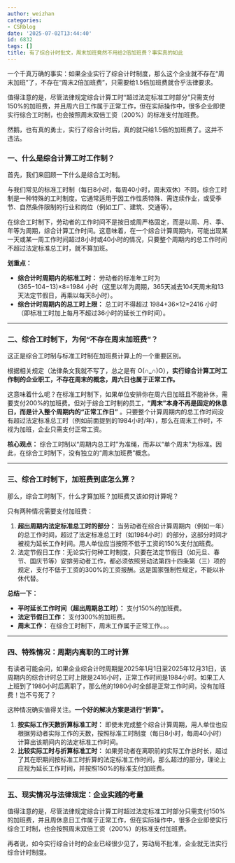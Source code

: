 ```yaml
---
author: weizhan
categories:
- CSRblog
date: '2025-07-02T13:44:40'
id: 6832
tags: []
title: 有了综合计时批文，周末加班竟然不用给2倍加班费？事实真的如此
---
```


一个千真万确的事实：如果企业实行了综合计时制度，那么这个企业就不存在“周末加班”了，不存在“周末2倍加班费”，只需要给1.5倍加班费就合乎法律要求。

值得注意的是，尽管法律规定综合计算工时“超过法定标准工时部分”只需支付150%的加班费，并且周六日工作属于正常工作，但在实际操作中，很多企业即使实行综合工时制，也会按照周末双倍工资（200%）的标准支付加班费。

然鹅，也有真的勇士，实行了综合计时后，真的就只给1.5倍的加班费了。这并不违法。

### 一、什么是综合计算工时工作制？

首先，我们来回顾一下什么是综合工时制。

与我们常见的标准工时制（每日8小时，每周40小时，周末双休）不同，综合工时制是一种特殊的工时制度。它通常适用于因工作性质特殊、需连续作业，或受季节、自然条件限制的行业和岗位（例如工厂、建筑、交通等）。

在综合工时制下，劳动者的工作时间不是按日或周严格固定，而是以周、月、季、年等为周期，综合计算工作时间。这意味着，在一个综合计算周期内，可能出现某一天或某一周工作时间超过8小时或40小时的情况，只要整个周期内的总工作时间不超过法定标准总工时，就不算加班。

**划重点：**

  * **综合计时周期内的标准工时：** 劳动者的标准年工时为 (365−104−13)×8=1984 小时（这里以年为周期，365天减去104天周末和13天法定节假日，再乘以每天8小时）。
  * **综合计时周期内的总工时上限：** 总工时不得超过 1984+36×12=2416 小时（即标准工时加上每月不超过36小时的延长工作时间）。

* * *

### 二、综合工时制下，为何“不存在周末加班费”？

这正是综合工时制与标准工时制在加班费计算上的一个重要区别。

根据相关规定（法律条文我就不写了，总之是有 O(∩_∩)O），**实行综合计算工时工作制的企业职工，不存在周末的概念，周六日也属于正常工作。**

这意味着什么呢？在标准工时制下，如果单位安排你在周六日加班且不能补休，需要支付200%的加班费。但对于综合工时制的员工，**“周末”本身不再是固定的休息日，而是计入整个周期内的“正常工作日”**
。只要整个计算周期内的总工作时间没有超过法定标准总工时（例如前面提到的1984小时/年），那么在周末工作时，不视为加班，企业只需支付正常工资。

**核心观点：** 综合工时制以“周期内总工时”为准绳，而非以“单个周末”为标准。因此，在综合工时制下，没有独立的“周末加班费”概念。

* * *

### 三、综合工时制下，加班费到底怎么算？

那么，综合工时制下，什么才算加班？加班费又该如何计算呢？

只有两种情况需要支付加班费：

  1. **超出周期内法定标准总工时的部分：** 当劳动者在综合计算周期内（例如一年）的总工作时间，超过了法定标准总工时（如1984小时）的部分，这部分时间才被视为延长工作时间。用人单位应当按照不低于工资的150%支付加班费。
  2. 法定节假日工作：无论实行何种工时制度，只要在法定节假日（如元旦、春节、国庆节等）安排劳动者工作，都必须依照劳动法第四十四条第（三）项的规定，支付不低于工资的300%的工资报酬。这是国家强制性规定，不能以补休代替。

**总结一下：**

  * **平时延长工作时间（超出周期总工时）：** 支付150%的加班费。
  * **法定节假日工作：** 支付300%的加班费。
  * **周末工作：** 在综合工时制下，周末工作属于正常工作。。。

* * *

### 四、特殊情况：周期内离职的工时计算

有读者可能会问，如果企业综合计时周期是2025年1月1日至2025年12月31日，该周期内的综合计时总工时上限是2416小时，正常工作时间是1984小时。如果工人上班到了1980小时后离职了，那么他的1980小时全部是正常工作时间，没有加班费！岂不亏死了？

这种情况确实值得关注。**一个好的解决方案是进行“折算”。**

  1. **按实际工作天数折算标准工时：** 即使未完成整个综合计算周期，用人单位也应根据劳动者实际工作的天数，按照标准工时制度（每日8小时，每周40小时）计算出该期间内的法定标准工作时间。
  2. **比较实际工时与折算标准工时：** 如果劳动者在离职前的实际工作总时长，超过了其在职期间按标准工时折算的法定标准工作时间，那么超过的部分，理论上应视为延长工作时间，并按照150%的标准支付加班费。

* * *

### 五、现实情况与法律规定：企业实践的考量

值得注意的是，尽管法律规定综合计算工时超过法定标准工时部分只需支付150%的加班费，并且周休息日工作属于正常工作，但在实际操作中，很多企业即使实行综合工时制，也会按照周末双倍工资（200%）的标准支付加班费。

再者说，如今实行综合计时的企业已经很少见了，劳动局不批准，企业就无法实行综合计时制度。

